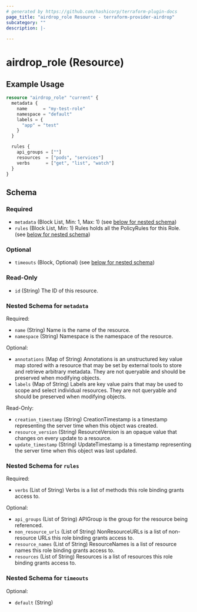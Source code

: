 ```yaml
---
# generated by https://github.com/hashicorp/terraform-plugin-docs
page_title: "airdrop_role Resource - terraform-provider-airdrop"
subcategory: ""
description: |-
  
---
```


# airdrop_role (Resource)



## Example Usage

```terraform
resource "airdrop_role" "current" {
  metadata {
    name      = "my-test-role"
    namespace = "default"
    labels = {
      "app" = "test"
    }
  }

  rules {
    api_groups = [""]
    resources  = ["pods", "services"]
    verbs      = ["get", "list", "watch"]
  }
}
```

<!-- schema generated by tfplugindocs -->
## Schema

### Required

- `metadata` (Block List, Min: 1, Max: 1) (see [below for nested schema](#nestedblock--metadata))
- `rules` (Block List, Min: 1) Rules holds all the PolicyRules for this Role. (see [below for nested schema](#nestedblock--rules))

### Optional

- `timeouts` (Block, Optional) (see [below for nested schema](#nestedblock--timeouts))

### Read-Only

- `id` (String) The ID of this resource.

<a id="nestedblock--metadata"></a>
### Nested Schema for `metadata`

Required:

- `name` (String) Name is the name of the resource.
- `namespace` (String) Namespace is the namespace of the resource.

Optional:

- `annotations` (Map of String) Annotations is an unstructured key value map stored with a resource that may be set by external tools to store and retrieve arbitrary metadata. They are not queryable and should be preserved when modifying objects.
- `labels` (Map of String) Labels are key value pairs that may be used to scope and select individual resources. They are not queryable and should be preserved when modifying objects.

Read-Only:

- `creation_timestamp` (String) CreationTimestamp is a timestamp representing the server time when this object was created.
- `resource_version` (String) ResourceVersion is an opaque value that changes on every update to a resource.
- `update_timestamp` (String) UpdateTimestamp is a timestamp representing the server time when this object was last updated.


<a id="nestedblock--rules"></a>
### Nested Schema for `rules`

Required:

- `verbs` (List of String) Verbs is a list of methods this role binding grants access to.

Optional:

- `api_groups` (List of String) APIGroup is the group for the resource being referenced.
- `non_resource_urls` (List of String) NonResourceURLs is a list of non-resource URLs this role binding grants access to.
- `resource_names` (List of String) ResourceNames is a list of resource names this role binding grants access to.
- `resources` (List of String) Resources is a list of resources this role binding grants access to.


<a id="nestedblock--timeouts"></a>
### Nested Schema for `timeouts`

Optional:

- `default` (String)
